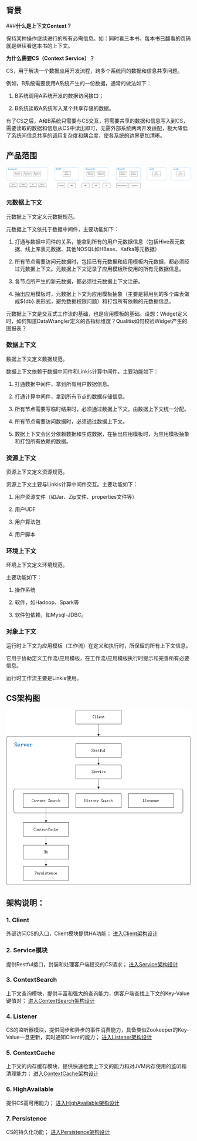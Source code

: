 ## **背景**

###**什么是上下文Context？**

保持某种操作继续进行的所有必需信息。如：同时看三本书，每本书已翻看的页码就是继续看这本书的上下文。

**为什么需要CS（Context Service）？**

CS，用于解决一个数据应用开发流程，跨多个系统间的数据和信息共享问题。

例如，B系统需要使用A系统产生的一份数据，通常的做法如下：

1.  B系统调用A系统开发的数据访问接口；

2.  B系统读取A系统写入某个共享存储的数据。

有了CS之后，A和B系统只需要与CS交互，将需要共享的数据和信息写入到CS，需要读取的数据和信息从CS中读出即可，无需外部系统两两开发适配，极大降低了系统间信息共享的调用复杂度和耦合度，使各系统的边界更加清晰。

## **产品范围**

![](../../../Images/Architecture/Public_Enhancement_Service/ContextService/linkis-contextservice-01.png)


### 元数据上下文

元数据上下文定义元数据规范。

元数据上下文依托于数据中间件，主要功能如下：

1.  打通与数据中间件的关系，能拿到所有的用户元数据信息（包括Hive表元数据、线上库表元数据、其他NOSQL如HBase、Kafka等元数据）

2.  所有节点需要访问元数据时，包括已有元数据和应用模板内元数据，都必须经过元数据上下文。元数据上下文记录了应用模板所使用的所有元数据信息。

3.  各节点所产生的新元数据，都必须往元数据上下文注册。

4.  抽出应用模板时，元数据上下文为应用模板抽象（主要是将用到的多个库表做成\${db}.表形式，避免数据权限问题）和打包所有依赖的元数据信息。

元数据上下文是交互式工作流的基础，也是应用模板的基础。设想：Widget定义时，如何知道DataWrangler定义的各指标维度？Qualitis如何校验Widget产生的图报表？

### 数据上下文

数据上下文定义数据规范。

数据上下文依赖于数据中间件和Linkis计算中间件。主要功能如下：

1.  打通数据中间件，拿到所有用户数据信息。

2.  打通计算中间件，拿到所有节点的数据存储信息。

3.  所有节点需要写临时结果时，必须通过数据上下文，由数据上下文统一分配。

4.  所有节点需要访问数据时，必须通过数据上下文。

5.  数据上下文会区分依赖数据和生成数据，在抽出应用模板时，为应用模板抽象和打包所有依赖的数据。

### 资源上下文

资源上下文定义资源规范。

资源上下文主要与Linkis计算中间件交互。主要功能如下：

1.  用户资源文件（如Jar、Zip文件、properties文件等）

2.  用户UDF

3.  用户算法包

4.  用户脚本

### 环境上下文

环境上下文定义环境规范。

主要功能如下：

1.  操作系统

2.  软件，如Hadoop、Spark等

3.  软件包依赖，如Mysql-JDBC。

### 对象上下文

运行时上下文为应用模板（工作流）在定义和执行时，所保留的所有上下文信息。

它用于协助定义工作流/应用模板，在工作流/应用模板执行时提示和完善所有必要信息。

运行时工作流主要是Linkis使用。


## **CS架构图**

![](../../../Images/Architecture/Public_Enhancement_Service/ContextService/linkis-contextservice-02.png)

## **架构说明：**

### 1.  Client
外部访问CS的入口，Client模块提供HA功能；
[进入Client架构设计](ContextService_Client.md)

### 2.  Service模块
提供Restful接口，封装和处理客户端提交的CS请求；
[进入Service架构设计](ContextService_Service.md)

### 3.  ContextSearch
上下文查询模块，提供丰富和强大的查询能力，供客户端查找上下文的Key-Value键值对；
[进入ContextSearch架构设计](ContextService_Search.md)

### 4.  Listener
CS的监听器模块，提供同步和异步的事件消费能力，具备类似Zookeeper的Key-Value一旦更新，实时通知Client的能力；
[进入Listener架构设计](ContextService_Listener.md)

### 5.  ContextCache
上下文的内存缓存模块，提供快速检索上下文的能力和对JVM内存使用的监听和清理能力；
[进入ContextCache架构设计](ContextService_Cache.md)

### 6.  HighAvailable
提供CS高可用能力；
[进入HighAvailable架构设计](ContextService_HighAvailable.md)

### 7.  Persistence
CS的持久化功能；
[进入Persistence架构设计](ContextService_Persistence.md)

